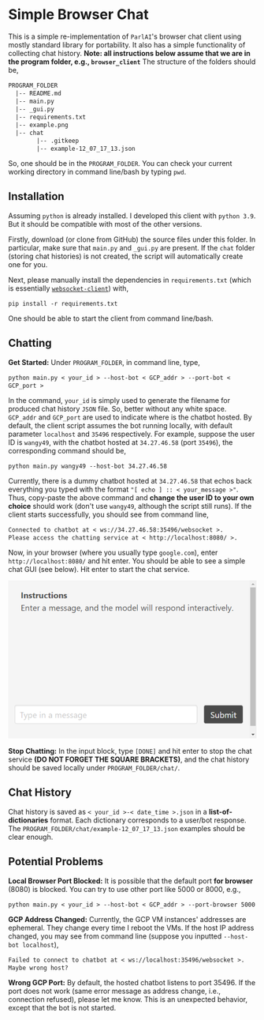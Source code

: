 # __Simple Browser Chat__
This is a simple re-implementation of `ParlAI`'s browser chat client using mostly standard library for portability. It also has a simple functionality of collecting chat history. __Note: all instructions below assume that we are in the program folder, e.g., `browser_client`__ The structure of the folders should be,
```
PROGRAM_FOLDER
  |-- README.md
  |-- main.py
  |-- _gui.py
  |-- requirements.txt
  |-- example.png
  |-- chat
        |-- .gitkeep
        |-- example-12_07_17_13.json
```
So, one should be in the `PROGRAM_FOLDER`. You can check your current working directory in command line/bash by typing `pwd`.

## __Installation__
Assuming `python` is already installed. I developed this client with `python 3.9`. But it should be compatible with most of the other versions.

Firstly, download (or clone from GitHub) the source files under this folder. In particular, make sure that `main.py` and `_gui.py` are present. If the `chat` folder (storing chat histories) is not created, the script will automatically create one for you.

Next, please manually install the dependencies in `requirements.txt` (which is essentially [`websocket-client`](https://websocket-client.readthedocs.io/en/latest/installation.html)) with,
```
pip install -r requirements.txt
```
One should be able to start the client from command line/bash.

## __Chatting__
__Get Started:__ Under `PROGRAM_FOLDER`, in command line, type,
```
python main.py < your_id > --host-bot < GCP_addr > --port-bot < GCP_port >
```
In the command, `your_id` is simply used to generate the filename for produced chat history `JSON` file. So, better without any white space. `GCP_addr` and `GCP_port` are used to indicate where is the chatbot hosted. By default, the client script assumes the bot running locally, with default parameter `localhost` and `35496` respectively. For example, suppose the user ID is `wangy49`, with the chatbot hosted at `34.27.46.58` (port `35496`), the corresponding command should be,
```
python main.py wangy49 --host-bot 34.27.46.58
```
Currently, there is a dummy chatbot hosted at `34.27.46.58` that echos back everything you typed with the format `"[ echo ] :: < your_message >"`. Thus, copy-paste the above command and __change the user ID to your own choice__ should work (don't use `wangy49`, although the script still runs). If the client starts successfully, you should see from command line,
```
Connected to chatbot at < ws://34.27.46.58:35496/websocket >.
Please access the chatting service at < http://localhost:8080/ >.
```
Now, in your browser (where you usually type `google.com`), enter `http://localhost:8080/` and hit enter. You should be able to see a simple chat GUI (see below). Hit enter to start the chat service. 

![example-gui](example.png) 

__Stop Chatting:__ In the input block, type `[DONE]` and hit enter to stop the chat service __(DO NOT FORGET THE SQUARE BRACKETS)__, and the chat history should be saved locally under `PROGRAM_FOLDER/chat/`.

## __Chat History__
Chat history is saved as `< your_id >-< date_time >.json` in a __list-of-dictionaries__ format. Each dictionary corresponds to a user/bot response. The `PROGRAM_FOLDER/chat/example-12_07_17_13.json` examples should be clear enough.

## __Potential Problems__
__Local Browser Port Blocked:__ It is possible that the default port __for browser__ (8080) is blocked. You can try to use other port like 5000 or 8000, e.g.,
```
python main.py < your_id > --host-bot < GCP_addr > --port-browser 5000
```

__GCP Address Changed:__ Currently, the GCP VM instances' addresses are ephemeral. They change every time I reboot the VMs. If the host IP address changed, you may see from command line (suppose you inputted `--host-bot localhost`),
```
Failed to connect to chatbot at < ws://localhost:35496/websocket >. Maybe wrong host?
```

__Wrong GCP Port:__ By default, the hosted chatbot listens to port 35496. If the port does not work (same error message as address change, i.e., connection refused), please let me know. This is an unexpected behavior, except that the bot is not started.
